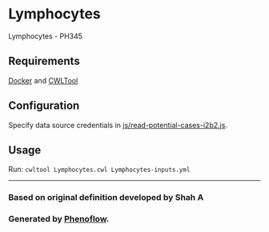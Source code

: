 # Lymphocytes

Lymphocytes - PH345

## Requirements

[Docker](https://docs.docker.com/install/) and [CWLTool](https://github.com/common-workflow-language/cwltool#install)

## Configuration

Specify data source credentials in [js/read-potential-cases-i2b2.js](js/read-potential-cases-i2b2.js).

## Usage

Run: `cwltool Lymphocytes.cwl Lymphocytes-inputs.yml`

***

### Based on original definition developed by Shah A
### Generated by [Phenoflow](https://kclhi.org/phenoflow).

